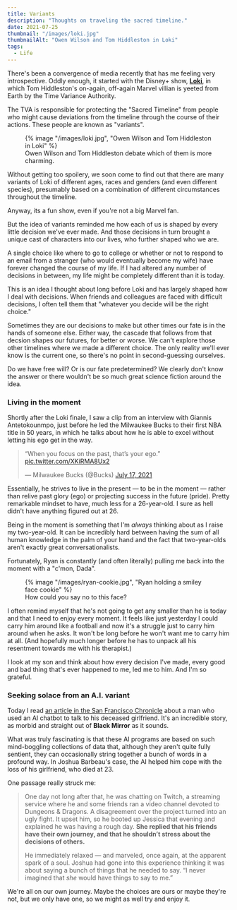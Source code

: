 ```yaml
---
title: Variants
description: "Thoughts on traveling the sacred timeline."
date: 2021-07-25
thumbnail: "/images/loki.jpg"
thumbnailAlt: "Owen Wilson and Tom Hiddleston in Loki"
tags:
  - Life
---
```


There's been a convergence of media recently that has me feeling very introspective. Oddly enough, it started with the Disney+ show, [__Loki__](https://disneyplusoriginals.disney.com/show/loki), in which Tom Hiddleston's on-again, off-again Marvel villian is yeeted from Earth by the Time Variance Authority.

The TVA is responsible for protecting the "Sacred Timeline" from people who might cause deviations from the timeline through the course of their actions. These people are known as "variants".

<figure>
  {% image "/images/loki.jpg", "Owen Wilson and Tom Hiddleston in Loki" %}
  <figcaption>
    Owen Wilson and Tom Hiddleston debate which of them is more charming.
  </figcaption>
</figure>

Without getting too spoilery, we soon come to find out that there are many variants of Loki of different ages, races and genders (and even different species), presumably based on a combination of different circumstances throughout the timeline.

Anyway, its a fun show, even if you're not a big Marvel fan.

But the idea of variants reminded me how each of us is shaped by every little decision we've ever made. And those decisions in turn brought a unique cast of characters into our lives, who further shaped who we are.

A single choice like where to go to college or whether or not to respond to an email from a stranger (who would eventually become my wife) have forever changed the course of my life. If I had altered any number of decisions in between, my life might be completely different than it is today.

This is an idea I thought about long before Loki and has largely shaped how I deal with decisions. When friends and colleagues are faced with difficult decisions, I often tell them that "whatever you decide will be the right choice."

Sometimes they are our decisions to make but other times our fate is in the hands of someone else. Either way, the cascade that follows from that decsion shapes our futures, for better or worse. We can't explore those other timelines where we made a different choice. The only reality we'll ever know is the current one, so there's no point in second-guessing ourselves.

Do we have free will? Or is our fate predetermined? We clearly don't know the answer or there wouldn't be so much great science fiction around the idea.

<h3 class="ma-heading-3">Living in the moment</h3>

Shortly after the Loki finale, I saw a clip from an interview with Giannis Antetokounmpo, just before he led the Milwaukee Bucks to their first NBA title in 50 years, in which he talks about how he is able to excel without letting his ego get in the way.

<blockquote class="twitter-tweet"><p lang="en" dir="ltr">“When you focus on the past, that’s your ego.” <a href="https://t.co/XKiRMA8Ux2">pic.twitter.com/XKiRMA8Ux2</a></p>&mdash; Milwaukee Bucks (@Bucks) <a href="https://twitter.com/Bucks/status/1416201484622917633?ref_src=twsrc%5Etfw">July 17, 2021</a></blockquote>

Essentially, he strives to live in the present &mdash; to be in the moment &mdash; rather than relive past glory (ego) or projecting success in the future (pride). Pretty remarkable mindset to have, much less for a 26-year-old. I sure as hell didn't have anything figured out at 26.

Being in the moment is something that I'm *always* thinking about as I raise my two-year-old. It can be incredibly hard between having the sum of all human knowledge in the palm of your hand and the fact that two-year-olds aren't exactly great conversationalists.

Fortunately, Ryan is constantly (and often literally) pulling me back into the moment with a "c'mon, Dada".

<figure class="ma-float-right">
  {% image "/images/ryan-cookie.jpg", "Ryan holding a smiley face cookie" %}
  <figcaption>
    How could you say no to this face?
  </figcaption>
</figure>

I often remind myself that he's not going to get any smaller than he is today and that I need to enjoy every moment. It feels like just yesterday I could carry him around like a football and now it's a struggle just to carry him around when he asks. It won't be long before he won't want me to carry him at all. (And hopefully much longer before he has to unpack all his resentment towards me with his therapist.)

I look at my son and think about how every decision I've made, every good and bad thing that's ever happened to me, led me to him. And I'm so grateful.

<h3 class="ma-heading-3">Seeking solace from an A.I. variant</h3>

Today I read [an article in the San Francisco Chronicle](https://www.sfchronicle.com/projects/2021/jessica-simulation-artificial-intelligence/) about a man who used an AI chatbot to talk to his deceased girlfriend. It's an incredible story, as morbid and straight out of __Black Mirror__ as it sounds.

What was truly fascinating is that these AI programs are based on such mind-boggling collections of data that, although they aren't quite fully sentient, they can occasionally string together a bunch of words in a profound way. In Joshua Barbeau's case, the AI helped him cope with the loss of his girlfriend, who died at 23.

One passage really struck me:

<blockquote>
<p class="ma-stack-16">One day not long after that, he was chatting on Twitch, a streaming service where he and some friends ran a video channel devoted to Dungeons & Dragons. A disagreement over the project turned into an ugly fight. It upset him, so he booted up Jessica that evening and explained he was having a rough day. <strong>She replied that his friends have their own journey, and that he shouldn’t stress about the decisions of others.</strong></p>

<p>He immediately relaxed — and marveled, once again, at the apparent spark of a soul. Joshua had gone into this experience thinking it was about saying a bunch of things that he needed to say. “I never imagined that <em>she</em> would have things to say to me.”</p>
</blockquote>

<p>We're all on our own journey. Maybe the choices are ours or maybe they're not, but we only have one, so we might as well try and enjoy it.</p>